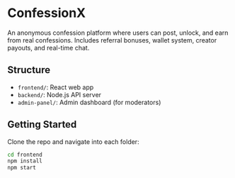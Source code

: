 # ConfessionX

An anonymous confession platform where users can post, unlock, and earn from real confessions. Includes referral bonuses, wallet system, creator payouts, and real-time chat.

## Structure

- `frontend/`: React web app
- `backend/`: Node.js API server
- `admin-panel/`: Admin dashboard (for moderators)

## Getting Started

Clone the repo and navigate into each folder:

```bash
cd frontend
npm install
npm start
